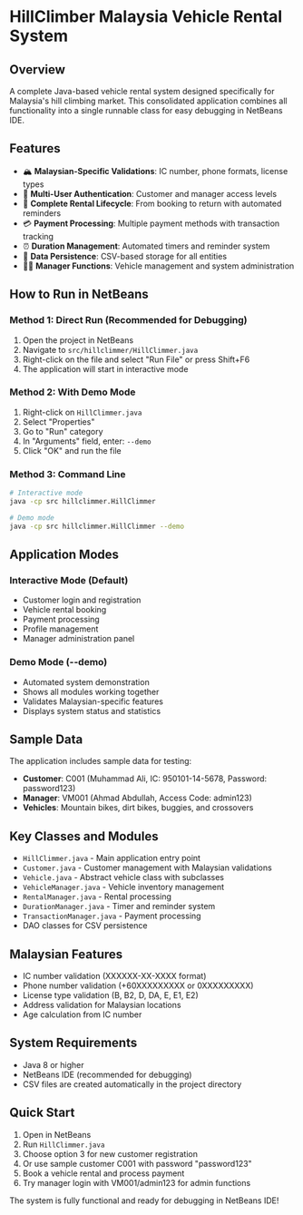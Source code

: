 # HillClimber Malaysia Vehicle Rental System

## Overview
A complete Java-based vehicle rental system designed specifically for Malaysia's hill climbing market. This consolidated application combines all functionality into a single runnable class for easy debugging in NetBeans IDE.

## Features
- 🏔️ **Malaysian-Specific Validations**: IC number, phone formats, license types
- 👥 **Multi-User Authentication**: Customer and manager access levels
- 🚗 **Complete Rental Lifecycle**: From booking to return with automated reminders
- 💳 **Payment Processing**: Multiple payment methods with transaction tracking
- ⏰ **Duration Management**: Automated timers and reminder system
- 💾 **Data Persistence**: CSV-based storage for all entities
- 👨‍💼 **Manager Functions**: Vehicle management and system administration

## How to Run in NetBeans

### Method 1: Direct Run (Recommended for Debugging)
1. Open the project in NetBeans
2. Navigate to `src/hillclimmer/HillClimmer.java`
3. Right-click on the file and select "Run File" or press Shift+F6
4. The application will start in interactive mode

### Method 2: With Demo Mode
1. Right-click on `HillClimmer.java`
2. Select "Properties"
3. Go to "Run" category
4. In "Arguments" field, enter: `--demo`
5. Click "OK" and run the file

### Method 3: Command Line
```bash
# Interactive mode
java -cp src hillclimmer.HillClimmer

# Demo mode
java -cp src hillclimmer.HillClimmer --demo
```

## Application Modes

### Interactive Mode (Default)
- Customer login and registration
- Vehicle rental booking
- Payment processing
- Profile management
- Manager administration panel

### Demo Mode (--demo)
- Automated system demonstration
- Shows all modules working together
- Validates Malaysian-specific features
- Displays system status and statistics

## Sample Data
The application includes sample data for testing:
- **Customer**: C001 (Muhammad Ali, IC: 950101-14-5678, Password: password123)
- **Manager**: VM001 (Ahmad Abdullah, Access Code: admin123)
- **Vehicles**: Mountain bikes, dirt bikes, buggies, and crossovers

## Key Classes and Modules
- `HillClimmer.java` - Main application entry point
- `Customer.java` - Customer management with Malaysian validations
- `Vehicle.java` - Abstract vehicle class with subclasses
- `VehicleManager.java` - Vehicle inventory management
- `RentalManager.java` - Rental processing
- `DurationManager.java` - Timer and reminder system
- `TransactionManager.java` - Payment processing
- DAO classes for CSV persistence

## Malaysian Features
- IC number validation (XXXXXX-XX-XXXX format)
- Phone number validation (+60XXXXXXXXX or 0XXXXXXXXX)
- License type validation (B, B2, D, DA, E, E1, E2)
- Address validation for Malaysian locations
- Age calculation from IC number

## System Requirements
- Java 8 or higher
- NetBeans IDE (recommended for debugging)
- CSV files are created automatically in the project directory

## Quick Start
1. Open in NetBeans
2. Run `HillClimmer.java`
3. Choose option 3 for new customer registration
4. Or use sample customer C001 with password "password123"
5. Book a vehicle rental and process payment
6. Try manager login with VM001/admin123 for admin functions

The system is fully functional and ready for debugging in NetBeans IDE!
